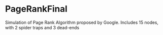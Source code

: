 # PageRankFinal
Simulation of Page Rank Algorithm proposed by Google.
Includes 15 nodes, with 2 spider traps and 3 dead-ends
